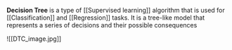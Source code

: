 **Decision Tree** is a type of [[Supervised learning]] algorithm that is used for [[Classification]] and [[Regression]] tasks. It is a tree-like model that represents a series of decisions and their possible consequences

![[DTC_image.jpg]]